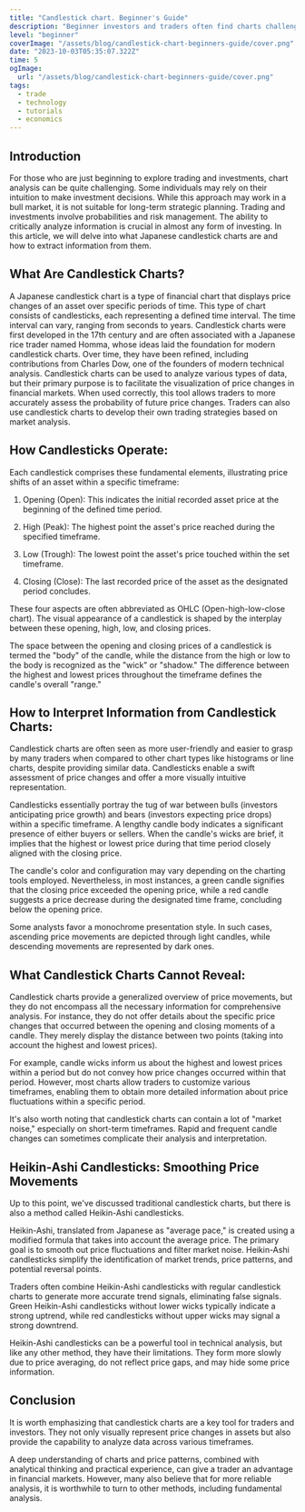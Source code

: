 ```yaml
---
title: "Candlestick chart. Beginner's Guide"
description: "Beginner investors and traders often find charts challenging, but grasping their significance is crucial. We delve into candlestick charts and their role in price analysis."
level: "beginner"
coverImage: "/assets/blog/candlestick-chart-beginners-guide/cover.png"
date: "2023-10-03T05:35:07.322Z"
time: 5
ogImage:
  url: "/assets/blog/candlestick-chart-beginners-guide/cover.png"
tags:
  - trade
  - technology
  - tutorials
  - economics
---
```


## Introduction
For those who are just beginning to explore trading and investments, chart analysis can be quite challenging. Some individuals may rely on their intuition to make investment decisions. While this approach may work in a bull market, it is not suitable for long-term strategic planning. Trading and investments involve probabilities and risk management. The ability to critically analyze information is crucial in almost any form of investing. In this article, we will delve into what Japanese candlestick charts are and how to extract information from them.

## What Are Candlestick Charts?
A Japanese candlestick chart is a type of financial chart that displays price changes of an asset over specific periods of time. This type of chart consists of candlesticks, each representing a defined time interval. The time interval can vary, ranging from seconds to years. Candlestick charts were first developed in the 17th century and are often associated with a Japanese rice trader named Homma, whose ideas laid the foundation for modern candlestick charts. Over time, they have been refined, including contributions from Charles Dow, one of the founders of modern technical analysis. Candlestick charts can be used to analyze various types of data, but their primary purpose is to facilitate the visualization of price changes in financial markets. When used correctly, this tool allows traders to more accurately assess the probability of future price changes. Traders can also use candlestick charts to develop their own trading strategies based on market analysis.

<!-- banner_place -->

## How Candlesticks Operate:

Each candlestick comprises these fundamental elements, illustrating price shifts of an asset within a specific timeframe:

1. Opening (Open): This indicates the initial recorded asset price at the beginning of the defined time period.

2. High (Peak): The highest point the asset's price reached during the specified timeframe.

3. Low (Trough): The lowest point the asset's price touched within the set timeframe.

4. Closing (Close): The last recorded price of the asset as the designated period concludes.

These four aspects are often abbreviated as OHLC (Open-high-low-close chart). The visual appearance of a candlestick is shaped by the interplay between these opening, high, low, and closing prices.

The space between the opening and closing prices of a candlestick is termed the "body" of the candle, while the distance from the high or low to the body is recognized as the "wick" or "shadow." The difference between the highest and lowest prices throughout the timeframe defines the candle's overall "range."

## How to Interpret Information from Candlestick Charts:

Candlestick charts are often seen as more user-friendly and easier to grasp by many traders when compared to other chart types like histograms or line charts, despite providing similar data. Candlesticks enable a swift assessment of price changes and offer a more visually intuitive representation.

Candlesticks essentially portray the tug of war between bulls (investors anticipating price growth) and bears (investors expecting price drops) within a specific timeframe. A lengthy candle body indicates a significant presence of either buyers or sellers. When the candle's wicks are brief, it implies that the highest or lowest price during that time period closely aligned with the closing price.

The candle's color and configuration may vary depending on the charting tools employed. Nevertheless, in most instances, a green candle signifies that the closing price exceeded the opening price, while a red candle suggests a price decrease during the designated time frame, concluding below the opening price.

Some analysts favor a monochrome presentation style. In such cases, ascending price movements are depicted through light candles, while descending movements are represented by dark ones.

## What Candlestick Charts Cannot Reveal:

Candlestick charts provide a generalized overview of price movements, but they do not encompass all the necessary information for comprehensive analysis. For instance, they do not offer details about the specific price changes that occurred between the opening and closing moments of a candle. They merely display the distance between two points (taking into account the highest and lowest prices).

For example, candle wicks inform us about the highest and lowest prices within a period but do not convey how price changes occurred within that period. However, most charts allow traders to customize various timeframes, enabling them to obtain more detailed information about price fluctuations within a specific period.

It's also worth noting that candlestick charts can contain a lot of "market noise," especially on short-term timeframes. Rapid and frequent candle changes can sometimes complicate their analysis and interpretation.

## Heikin-Ashi Candlesticks: Smoothing Price Movements

Up to this point, we've discussed traditional candlestick charts, but there is also a method called Heikin-Ashi candlesticks.

Heikin-Ashi, translated from Japanese as "average pace," is created using a modified formula that takes into account the average price. The primary goal is to smooth out price fluctuations and filter market noise. Heikin-Ashi candlesticks simplify the identification of market trends, price patterns, and potential reversal points.

Traders often combine Heikin-Ashi candlesticks with regular candlestick charts to generate more accurate trend signals, eliminating false signals. Green Heikin-Ashi candlesticks without lower wicks typically indicate a strong uptrend, while red candlesticks without upper wicks may signal a strong downtrend.

Heikin-Ashi candlesticks can be a powerful tool in technical analysis, but like any other method, they have their limitations. They form more slowly due to price averaging, do not reflect price gaps, and may hide some price information.

## Conclusion

It is worth emphasizing that candlestick charts are a key tool for traders and investors. They not only visually represent price changes in assets but also provide the capability to analyze data across various timeframes.

A deep understanding of charts and price patterns, combined with analytical thinking and practical experience, can give a trader an advantage in financial markets. However, many also believe that for more reliable analysis, it is worthwhile to turn to other methods, including fundamental analysis.
